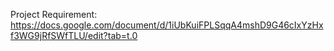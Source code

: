 Project Requirement:
https://docs.google.com/document/d/1iUbKuiFPLSqqA4mshD9G46cIxYzHxf3WG9jRfSWfTLU/edit?tab=t.0
